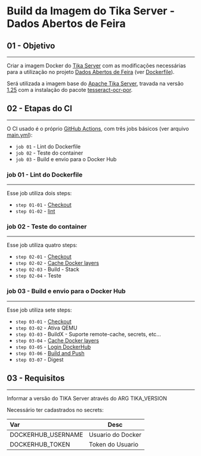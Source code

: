 # Build da Imagem do Tika Server - Dados Abertos de Feira

## 01 - Objetivo
---
Criar a imagem Docker do [Tika Server](https://cwiki.apache.org/confluence/display/TIKA/TikaServer) com as modificações necessárias para a utilização no projeto [Dados Abertos de Feira](https://www.dadosabertosdefeira.com.br) (ver [Dockerfile](https://github.com/mmmarceleza/iac-docker-tika/blob/main/Dockerfile)). 

Será utilizada a imagem base do [Apache Tika Server](https://hub.docker.com/r/apache/tika), travada na versão [1.25](https://hub.docker.com/layers/apache/tika/1.25/images/sha256-5a02aa906dad24c2b65a53fc20f946ecdc495c3ebd04e680dfb953d3658706af?context=explore) com a instalação do pacote [tesseract-ocr-por](https://packages.debian.org/sid/graphics/tesseract-ocr-por).

## 02 - Etapas do CI
---
O CI usado é o próprio [GitHub Actions](https://github.com/features/actions), com três jobs básicos (ver arquivo [main.yml](https://github.com/DadosAbertosDeFeira/iac-docker-tika/blob/main/.github/workflows/main.yml)):

- `job 01` - Lint do Dockerfile
- `job 02` - Teste do container
- `job 03` - Build e envio para o Docker Hub

### job 01 - Lint do Dockerfile
---
Esse job utiliza dois steps:

- `step 01-01` - [Checkout](https://github.com/marketplace/actions/checkout)
- `step 01-02` - [lint](https://github.com/luke142367/Docker-Lint-Action)

### job 02 - Teste do container
---
Esse job utiliza quatro steps:

- `step 02-01` - [Checkout](https://github.com/marketplace/actions/checkout)
- `step 02-02` - [Cache Docker layers](https://github.com/marketplace/actions/cache)
- `step 02-03` - Build - Stack
- `step 02-04` - Teste

### job 03 - Build e envio para o Docker Hub
---
Esse job utiliza sete steps:

- `step 03-01` - [Checkout](https://github.com/marketplace/actions/checkout)
- `step 03-02` - Ativa QEMU
- `step 03-03` - BuildX - Suporte remote-cache, secrets, etc...
- `step 03-04` - [Cache Docker layers](https://github.com/marketplace/actions/cache)
- `step 03-05` - [Login DockerHub](https://github.com/marketplace/actions/docker-login)
- `step 03-06` - [Build and Push](https://github.com/marketplace/actions/build-and-push-docker-images)
- `step 03-07` - Digest

## 03 - Requisitos
---
Informar a versão do TIKA Server através do ARG TIKA_VERSION

Necessário ter cadastrados no secrets:


 | Var | Desc |
 |:----- |-----|
 | DOCKERHUB_USERNAME  | Usuario do Docker |
 | DOCKERHUB_TOKEN  | Token do Usuario |
